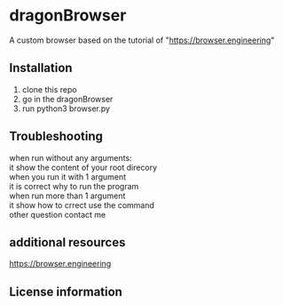 # dragonBrowser

A custom browser based on the tutorial of "https://browser.engineering"

## Installation

1. clone this repo
2. go in the dragonBrowser
3. run python3 browser.py

## Troubleshooting
when run without any arguments: <br/>
  it show the content of your root direcory<br/>
when you run it with 1 argument <br/>
  it is correct why to run the program<br/>
when run more than 1 argument <br/>
  it show how to crrect use the command<br/>
other question contact me<br/>
## additional resources
https://browser.engineering
## License information
